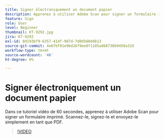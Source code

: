 ```yaml
---
title: Signer électroniquement un document papier
description: Apprenez à utiliser Adobe Scan pour signer un formulaire imprimé
feature: Sign
role: User
level: Beginner
thumbnail: KT-9292.jpg
jira: KT-9292
exl-id: 0d193bf9-6357-414f-987d-7d0d560ddb13
source-git-commit: 4e6fbf91e96d26f9ee8f1105ad68738b9450a32d
workflow-type: tm+mt
source-wordcount: '46'
ht-degree: 0%

---
```


# Signer électroniquement un document papier

Dans ce tutoriel vidéo de 60 secondes, apprenez à utiliser Adobe Scan pour signer un formulaire imprimé. Scannez-le, signez-le et envoyez-le simplement en tant que PDF.

>[!VIDEO](https://video.tv.adobe.com/v/338331?quality=12&learn=on&hidetitle=true)
